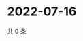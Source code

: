 # 2022-07-16

共 0 条

<!-- BEGIN WEIBO -->
<!-- 最后更新时间 Sat Jul 16 2022 04:16:50 GMT+0800 (China Standard Time) -->

<!-- END WEIBO -->
